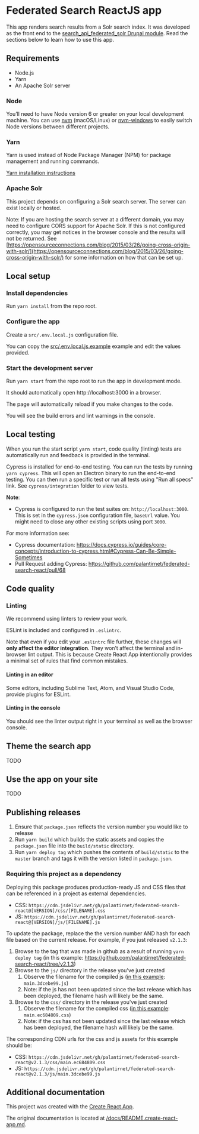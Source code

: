 # Federated Search ReactJS app

This app renders search results from a Solr search index.  It was developed as the front end to the [search_api_federated_solr Drupal module](https://github.com/palantirnet/search_api_federated_solr#federated-solr-search-api-module).  Read the sections below to learn how to use this app.

## Requirements

- Node.js
- Yarn
- An Apache Solr server

### Node

You’ll need to have Node version 6 or greater on your local development machine. You can use [nvm](https://github.com/creationix/nvm#installation) (macOS/Linux) or [nvm-windows](https://github.com/coreybutler/nvm-windows#node-version-manager-nvm-for-windows) to easily switch Node versions between different projects.

### Yarn

Yarn is used instead of Node Package Manager (NPM) for package management and running commands.

[Yarn installation instructions](https://yarnpkg.com/en/docs/install)

### Apache Solr

This project depends on configuring a Solr search server. The server can exist locally or hosted.

Note: If you are hosting the search server at a different domain, you may need to configure CORS support for Apache Solr. If this is not configured correctly, you may get notices in the browser console and the results will not be returned. See [https://opensourceconnections.com/blog/2015/03/26/going-cross-origin-with-solr/](https://opensourceconnections.com/blog/2015/03/26/going-cross-origin-with-solr/) for some information on how that can be set up.

## Local setup

### Install dependencies

Run `yarn install` from the repo root.

### Configure the app

Create a `src/.env.local.js` configuration file.

You can copy the [src/.env.local.js.example](src/.env.local.js.example) example and edit the values provided.

### Start the development server

Run `yarn start` from the repo root to run the app in development mode.

It should automatically open http://localhost:3000 in a browser.

The page will automatically reload if you make changes to the code.

You will see the build errors and lint warnings in the console.

## Local testing

When you run the start script `yarn start`, code quality (linting) tests are automatically run and feedback is provided in the terminal.

Cypress is installed for end-to-end testing. You can run the tests by running `yarn cypress`. This will open an Electron
 binary to run the end-to-end testing. You can then run a specific test or run all tests using "Run all specs" link.
 See `cypress/integration` folder to view tests.

**Note**:
 - Cypress is configured to run the test suites on: `http://localhost:3000`.
  This is set in the `cypress.json` configuration file, `baseUrl` value. You might need to close any other existing scripts using port `3000`.

For more information see:
 - Cypress documentation: https://docs.cypress.io/guides/core-concepts/introduction-to-cypress.html#Cypress-Can-Be-Simple-Sometimes
 - Pull Request adding Cypress: https://github.com/palantirnet/federated-search-react/pull/68
## Code quality

### Linting

We recommend using linters to review your work.

ESLint is included and configured in `.eslintrc`.

Note that even if you edit your `.eslintrc` file further, these changes will **only affect the editor integration**. They won’t affect the terminal and in-browser lint output. This is because Create React App intentionally provides a minimal set of rules that find common mistakes.

#### Linting in an editor

Some editors, including Sublime Text, Atom, and Visual Studio Code, provide plugins for ESLint.

#### Linting in the console

You should see the linter output right in your terminal as well as the browser console.

## Theme the search app

TODO

## Use the app on your site

TODO

## Publishing releases

1. Ensure that `package.json` reflects the version number you would like to release
1. Run `yarn build` which builds the static assets and copies the `package.json` file into the `build/static` directory.
1. Run `yarn deploy tag` which pushes the contents of `build/static` to the `master` branch and tags it with the version listed in `package.json`.

### Requiring this project as a dependency

Deploying this package produces production-ready JS and CSS files that can be referenced in a project as external dependencies.

- CSS: `https://cdn.jsdelivr.net/gh/palantirnet/federated-search-react@[VERSION]/css/[FILENAME].css`
- JS: `https://cdn.jsdelivr.net/gh/palantirnet/federated-search-react@[VERSION]/js/[FILENAME].js`

To update the package, replace the the version number AND hash for each file based on the current release.  For example, if you just released `v2.1.3`:

1. Browse to the tag that was made in github as a result of running `yarn deploy tag` (in this example: https://github.com/palantirnet/federated-search-react/tree/v2.1.3)
1. Browse to the `js/` directory in the release you've just created
    1. Observe the filename for the compiled js ([in this example](https://github.com/palantirnet/federated-search-react/tree/v2.1.3/js): `main.3dcebe99.js`)
    1. Note: if the js has not been updated since the last release which has been deployed, the filename hash will likely be the same.
1. Browse to the `css/` directory in the release you've just created
    1. Observe the filename for the compiled css ([in this example](https://github.com/palantirnet/federated-search-react/tree/v2.1.3/css): `main.ec684809.css`)
    1. Note: if the css has not been updated since the last release which has been deployed, the filename hash will likely be the same.

The corresponding CDN urls for the css and js assets for this example should be:
- CSS: `https://cdn.jsdelivr.net/gh/palantirnet/federated-search-react@v2.1.3/css/main.ec684809.css`
- JS: `https://cdn.jsdelivr.net/gh/palantirnet/federated-search-react@v2.1.3/js/main.3dcebe99.js`

## Additional documentation

This project was created with the [Create React App](https://github.com/facebook/create-react-app).

The original documentation is located at [/docs/README.create-react-app.md](/docs/README.create-react-app.md).
